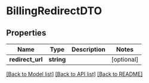 # BillingRedirectDTO

## Properties
Name | Type | Description | Notes
------------ | ------------- | ------------- | -------------
**redirect_url** | **string** |  | [optional] 

[[Back to Model list]](../../README.md#documentation-for-models) [[Back to API list]](../../README.md#documentation-for-api-endpoints) [[Back to README]](../../README.md)

